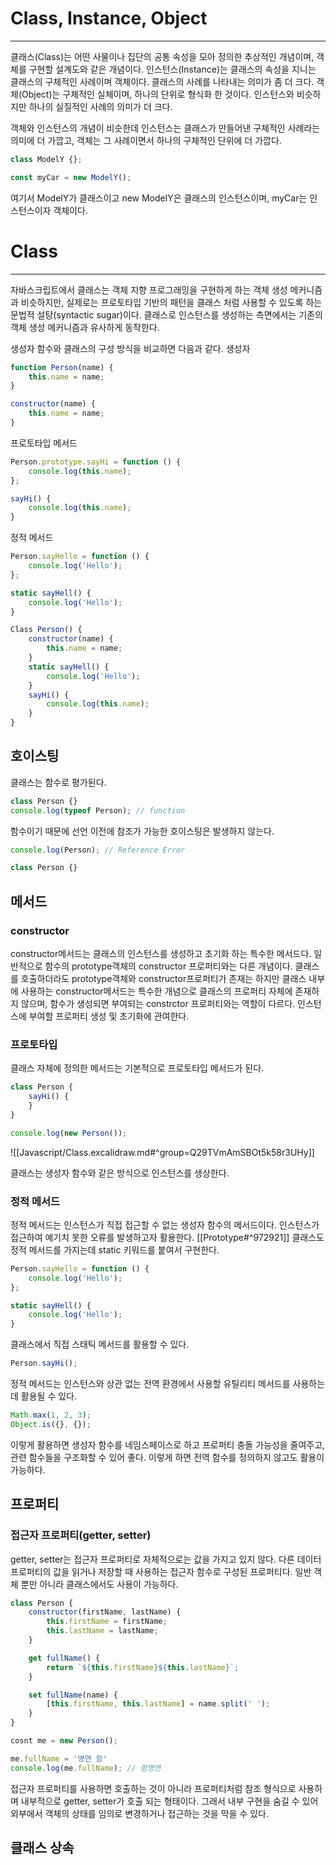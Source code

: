 # Class, Instance, Object
---
클래스(Class)는 어떤 사물이나 집단의 공통 속성을 모아 정의한 추상적인 개념이며, 객체를 구현할 설계도와 같은 개념이다. 
인스턴스(Instance)는 클래스의 속성을 지니는 클래스의 구체적인 사례이며 객체이다. 클래스의 사례를 나타내는 의미가 좀 더 크다.
객체(Object)는 구체적인 실체이며, 하나의 단위로 형식화 한 것이다. 인스턴스와 비슷하지만 하나의 실질적인 사례의 의미가 더 크다.

객체와 인스턴스의 개념이 비슷한데 인스턴스는 클래스가 만들어낸 구체적인 사례라는 의미에 더 가깝고, 객체는 그 사례이면서 하나의 구체적인 단위에 더 가깝다.
```js
class ModelY {};

const myCar = new ModelY();
```
여기서 ModelY가 클래스이고 new ModelY은 클래스의 인스턴스이며, myCar는 인스턴스이자 객체이다.

# Class
---
자바스크립트에서 클래스는 객체 지향 프로그래밍을 구현하게 하는 객체 생성 메커니즘과 비슷하지만, 실제로는 프로토타입 기반의 패턴을 클래스 처럼 사용할 수 있도록 하는 문법적 설탕(syntactic sugar)이다.
클래스로 인스턴스를 생성하는 측면에서는 기존의 객체 생성 메커니즘과 유사하게 동작한다.

생성자 함수와 클래스의 구성 방식을 비교하면 다음과 같다.
생성자
```js
function Person(name) {
	this.name = name;
}

constructor(name) {
	this.name = name;
}
```
프로토타입 메서드
```js
Person.prototype.sayHi = function () {
	console.log(this.name);
};

sayHi() {
	console.log(this.name);
}
```
정적 메서드
```js
Person.sayHello = function () {
	console.log('Hello');
};

static sayHell() {
	console.log('Hello');
}
```

```js
Class Person() {
	constructor(name) {
		this.name = name;
	}
	static sayHell() {
		console.log('Hello');
	}
	sayHi() {
		console.log(this.name);
	}
}
```

## 호이스팅
클래스는 함수로 평가된다.
```js
class Person {}
console.log(typeof Person); // function
```

함수이기 때문에 선언 이전에 참조가 가능한 호이스팅은 발생하지 않는다.
```js
console.log(Person); // Reference Error

class Person {}
```

## 메서드
### constructor
constructor메서드는 클래스의 인스턴스를 생성하고 초기화 하는 특수한 메서드다. 일반적으로 함수의 prototype객체의 constructor 프로퍼티와는 다른 개념이다.
클래스를 호출하더라도 prototype객체와 constructor프로퍼티가 존재는 하지만 클래스 내부에 사용하는 constructor메서드는 특수한 개념으로 클래스의 프로퍼티 자체에 존재하지 않으며, 함수가 생성되면 부여되는 constrctor 프로퍼티와는 역할이 다르다.
인스턴스에 부여할 프로퍼티 생성 및 초기화에 관여한다.

### 프로토타입
클래스 자체에 정의한 메서드는 기본적으로 프로토타입 메서드가 된다.
```js
class Person {
	sayHi() {
	}
}

console.log(new Person());
```
![[Javascript/Class.excalidraw.md#^group=Q29TVmAmSBOt5k58r3UHy]]

클래스는 생성자 함수와 같은 방식으로 인스턴스를 생상한다.

### 정적 메서드
정적 메서드는 인스턴스가 직접 접근할 수 없는 생성자 함수의 메서드이다. 인스턴스가 접근하여 예기치 못한 오류를 발생하고자 활용한다.
[[Prototype#^972921]]
클래스도 정적 메서드를 가지는데 static 키워드를 붙여서 구현한다.
```js
Person.sayHello = function () {
	console.log('Hello');
};

static sayHell() {
	console.log('Hello');
}
```

클래스에서 직접 스태틱 메서드를 활용할 수 있다.
```js
Person.sayHi();
```

정적 메서드는 인스턴스와 상관 없는 전역 환경에서 사용할 유틸리티 메서드를 사용하는데 활용될 수 있다. 
```js
Math.max(1, 2, 3);
Object.is({}, {});
```
이렇게 활용하면 생성자 함수를 네임스페이스로 하고 프로퍼티 충돌 가능성을 줄여주고, 관련 함수들을 구조화할 수 있어 좋다.
이렇게 하면 전역 함수를 정의하지 않고도 활용이 가능하다.

## 프로퍼티
### 접근자 프로퍼티(getter, setter)
getter, setter는 접근자 프로퍼티로 자체적으로는 값을 가지고 있지 않다. 다른 데이터 프로퍼티의 값을 읽거나 저장할 때 사용하는 접근자 함수로 구성된 프로퍼티다.
일반 객체 뿐만 아니라 클래스에서도 사용이 가능하다.
```js
class Person {
	constructor(firstName, lastName) {
		this.firstName = firstName;
		this.lastName = lastName;
	}

	get fullName() {
		return `${this.firstName}${this.lastName}`;
	}

	set fullName(name) {
		[this.firstName, this.lastName] = name.split(' ');
	}
}

cosnt me = new Person();

me.fullName = '명연 함'
console.log(me.fullName); // 함명연
```
접근자 프로퍼티를 사용하면 호출하는 것이 아니라 프로퍼티처럼 참조 형식으로 사용하며 내부적으로 getter, setter가 호출 되는 형태이다.
그래서 내부 구현을 숨길 수 있어 외부에서 객체의 상태를 임의로 변경하거나 접근하는 것을 막을 수 있다.

## 클래스 상속
